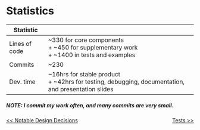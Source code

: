 # Statistics

| Statistic     |  |
|---------------|--|
| Lines of code | ~330 for core components<br>+ ~450 for supplementary work<br>+ ~1400 in tests and examples |
| Commits       | ~230 |
| Dev. time     | ~16hrs for stable product<br>+ ~42hrs for testing, debugging, documentation, and presentation slides |

##### NOTE: I commit my work often, and many commits are very small.

<a style="float:left" href="NOTABLE_DESIGN_DECISIONS.md">\<\< Notable Design Decisions</a> <a style="float:right" href="TESTS.md">Tests \>\></a>
